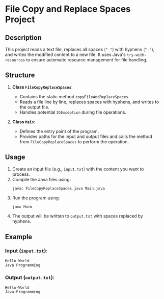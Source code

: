 # File Copy and Replace Spaces Project

## Description
This project reads a text file, replaces all spaces (`" "`) with hyphens (`"-"`), and writes the modified content to a new file. It uses Java's `try-with-resources` to ensure automatic resource management for file handling.

## Structure
1. **Class `FileCopyReplaceSpaces`**:
   - Contains the static method `copyFileAndReplaceSpaces`.
   - Reads a file line by line, replaces spaces with hyphens, and writes to the output file.
   - Handles potential `IOException` during file operations.

2. **Class `Main`**:
   - Defines the entry point of the program.
   - Provides paths for the input and output files and calls the method from `FileCopyReplaceSpaces` to perform the operation.

## Usage
1. Create an input file (e.g., `input.txt`) with the content you want to process.
2. Compile the Java files using:
   ```sh
   javac FileCopyReplaceSpaces.java Main.java
   ```
3. Run the program using:
   ```sh
   java Main
   ```
4. The output will be written to `output.txt` with spaces replaced by hyphens.

## Example
### Input (`input.txt`):
```
Hello World
Java Programming
```
### Output (`output.txt`):
```
Hello-World
Java-Programming
```

